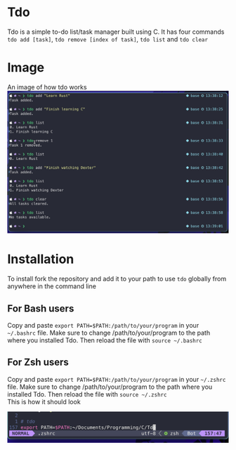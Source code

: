 # Tdo

Tdo is a simple to-do list/task manager built using C. It has four commands `tdo add [task]`, `tdo remove [index of task]`, `tdo list` and `tdo clear`

# Image

An image of how tdo works
![Tdo in the terminal](assets/tdo.jpg)

# Installation

To install fork the repository and add it to your path to use `tdo` globally from anywhere in the command line

## For Bash users

Copy and paste `export PATH=$PATH:/path/to/your/program` in your `~/.bashrc` file. Make sure to change /path/to/your/program to the path where you installed Tdo. Then reload the file with `source ~/.bashrc`

## For Zsh users

Copy and paste `export PATH=$PATH:/path/to/your/program` in your `~/.zshrc` file. Make sure to change /path/to/your/program to the path where you installed Tdo. Then reload the file with `source ~/.zshrc`
<br>
This is how it should look

![Picture of path in .zshrc](assets/tdo-path.jpg)
